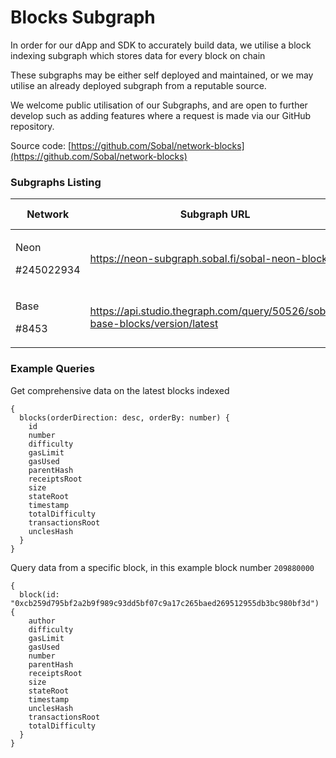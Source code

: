# Blocks Subgraph

In order for our dApp and SDK to accurately build data, we utilise a block indexing subgraph which stores data for every block on chain

These subgraphs may be either self deployed and maintained, or we may utilise an already deployed subgraph from a reputable source.

We welcome public utilisation of our Subgraphs, and are open to further develop such as adding features where a request is made via our GitHub repository.

Source code: [https://github.com/Sobal/network-blocks](https://github.com/Sobal/network-blocks)

### Subgraphs Listing

<table><thead><tr><th width="154">Network</th><th width="449">Subgraph URL</th><th width="159">Start Block #</th><th>Maintainer</th></tr></thead><tbody><tr><td><p>Neon</p><p>#245022934</p></td><td><a href="https://neon-subgraph.sobal.fi/sobal-neon-blocks">https://neon-subgraph.sobal.fi/sobal-neon-blocks</a></td><td>209880000</td><td>Sobal</td></tr><tr><td><p>Base</p><p>#8453</p></td><td><a href="https://api.studio.thegraph.com/query/50526/sobal-base-blocks/version/latest">https://api.studio.thegraph.com/query/50526/sobal-base-blocks/version/latest</a></td><td>0</td><td>Sobal</td></tr></tbody></table>

### Example Queries

Get comprehensive data on the latest blocks indexed

```
{
  blocks(orderDirection: desc, orderBy: number) {
    id
    number
    difficulty
    gasLimit
    gasUsed
    parentHash
    receiptsRoot
    size
    stateRoot
    timestamp
    totalDifficulty
    transactionsRoot
    unclesHash
  }
}
```

Query data from a specific block, in this example block number `209880000`

```
{
  block(id: "0xcb259d795bf2a2b9f989c93dd5bf07c9a17c265baed269512955db3bc980bf3d") {
    author
    difficulty
    gasLimit
    gasUsed
    number
    parentHash
    receiptsRoot
    size
    stateRoot
    timestamp
    unclesHash
    transactionsRoot
    totalDifficulty
  }
}
```
